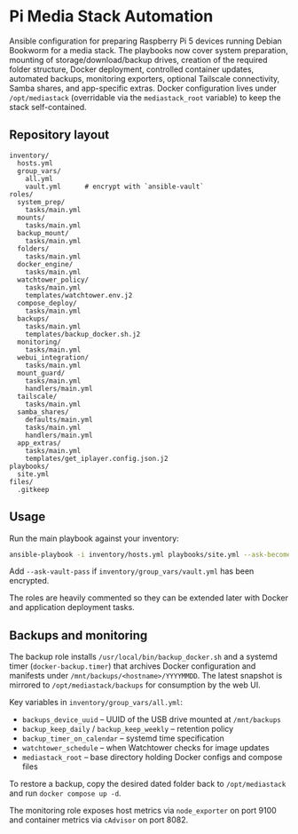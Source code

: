 # Pi Media Stack Automation

Ansible configuration for preparing Raspberry Pi 5 devices running Debian Bookworm
for a media stack. The playbooks now cover system preparation, mounting of
storage/download/backup drives, creation of the required folder structure, Docker
deployment, controlled container updates, automated backups, monitoring exporters,
optional Tailscale connectivity, Samba shares, and
app-specific extras. Docker configuration lives under `/opt/mediastack`
(overridable via the `mediastack_root` variable) to keep the stack
self-contained.

## Repository layout

```
inventory/
  hosts.yml
  group_vars/
    all.yml
    vault.yml      # encrypt with `ansible-vault`
roles/
  system_prep/
    tasks/main.yml
  mounts/
    tasks/main.yml
  backup_mount/
    tasks/main.yml
  folders/
    tasks/main.yml
  docker_engine/
    tasks/main.yml
  watchtower_policy/
    tasks/main.yml
    templates/watchtower.env.j2
  compose_deploy/
    tasks/main.yml
  backups/
    tasks/main.yml
    templates/backup_docker.sh.j2
  monitoring/
    tasks/main.yml
  webui_integration/
    tasks/main.yml
  mount_guard/
    tasks/main.yml
    handlers/main.yml
  tailscale/
    tasks/main.yml
  samba_shares/
    defaults/main.yml
    tasks/main.yml
    handlers/main.yml
  app_extras/
    tasks/main.yml
    templates/get_iplayer.config.json.j2
playbooks/
  site.yml
files/
  .gitkeep
```

## Usage

Run the main playbook against your inventory:

```bash
ansible-playbook -i inventory/hosts.yml playbooks/site.yml --ask-become-pass
```

Add `--ask-vault-pass` if `inventory/group_vars/vault.yml` has been encrypted.

The roles are heavily commented so they can be extended later with Docker and
application deployment tasks.

## Backups and monitoring

The backup role installs `/usr/local/bin/backup_docker.sh` and a systemd timer
(`docker-backup.timer`) that archives Docker configuration and manifests under
`/mnt/backups/<hostname>/YYYYMMDD`. The latest snapshot is mirrored to
`/opt/mediastack/backups` for consumption by the web UI.

Key variables in `inventory/group_vars/all.yml`:

- `backups_device_uuid` – UUID of the USB drive mounted at `/mnt/backups`
- `backup_keep_daily` / `backup_keep_weekly` – retention policy
- `backup_timer_on_calendar` – systemd time specification
- `watchtower_schedule` – when Watchtower checks for image updates
- `mediastack_root` – base directory holding Docker configs and compose files

To restore a backup, copy the desired dated folder back to
`/opt/mediastack` and run `docker compose up -d`.

The monitoring role exposes host metrics via `node_exporter` on port 9100 and
container metrics via `cAdvisor` on port 8082.
